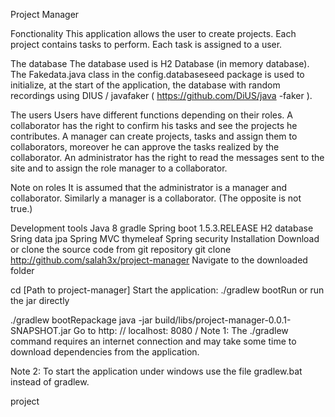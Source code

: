 Project Manager

Fonctionality
This application allows the user to create projects. Each project contains tasks to perform. Each task is assigned to a user.

The database
The database used is H2 Database (in memory database). The Fakedata.java class in the config.databaseseed package is used to initialize, at the start of the application, the database with random recordings using DIUS / javafaker ( https://github.com/DiUS/java -faker ).

The users
Users have different functions depending on their roles. A collaborator has the right to confirm his tasks and see the projects he contributes. A manager can create projects, tasks and assign them to collaborators, moreover he can approve the tasks realized by the collaborator. An administrator has the right to read the messages sent to the site and to assign the role manager to a collaborator.

Note on roles
It is assumed that the administrator is a manager and collaborator. Similarly a manager is a collaborator. (The opposite is not true.)

Development tools
Java 8
gradle
Spring boot 1.5.3.RELEASE
H2 database
Sring data jpa
Spring MVC
thymeleaf
Spring security
Installation
Download or clone the source code from git repository
git clone http://github.com/salah3x/project-manager
Navigate to the downloaded folder

cd [Path to project-manager]
Start the application:
./gradlew bootRun
or run the jar directly

./gradlew bootRepackage
java -jar build/libs/project-manager-0.0.1-SNAPSHOT.jar
Go to http: // localhost: 8080 /
Note 1: The ./gradlew command requires an internet connection and may take some time to download dependencies from the application.

Note 2: To start the application under windows use the file gradlew.bat instead of gradlew.

project
